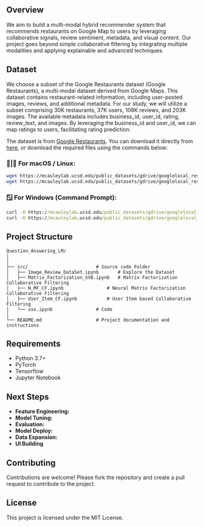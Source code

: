 ## Overview

We aim to build a multi-modal hybrid recommender system that recommends restaurants on Google Map to users by leveraging collaborative signals, review sentiment, metadata, and visual content. Our project goes beyond simple collaborative filtering by integrating multiple modalities and applying explainable and advanced techniques.

## Dataset 

We choose a subset of the Google Restaurants dataset (Google Restaurants), a multi-modal dataset derived from Google Maps. This dataset contains restaurant-related information, including user-posted images, reviews, and additional metadata. For our study, we will utilize a subset comprising 30K restaurants, 37K users, 108K reviews, and 203K images. The available metadata includes business_id, user_id, rating, review_text, and images. By leveraging the business_id and user_id, we can map ratings to users, facilitating rating prediction.

The dataset is from [Google Restaurants](https://cseweb.ucsd.edu/~jmcauley/datasets.html#google_restaurants). You can download it directly from [here](https://mcauleylab.ucsd.edu/public_datasets/gdrive/googlelocal_restaurants/), or download the required files using the commands below:  
### 🍎|🐧 For macOS / Linux:
```bash
wget https://mcauleylab.ucsd.edu/public_datasets/gdrive/googlelocal_restaurants/filter_all_t.json
wget https://mcauleylab.ucsd.edu/public_datasets/gdrive/googlelocal_restaurants/image_review_all.json
```

### 🪟 For Windows (Command Prompt):
```cmd
curl -O https://mcauleylab.ucsd.edu/public_datasets/gdrive/googlelocal_restaurants/filter_all_t.json
curl -O https://mcauleylab.ucsd.edu/public_datasets/gdrive/googlelocal_restaurants/image_review_all.json
```

## Project Structure
```plaintext
Question_Answering_LM/
│
│
├── src/                  		 # Source code Folder
│   ├── Image_Review_DataSet.ipynb       # Explore the Dataset
│   ├── Matrix_Factorization_SVD.ipynb   # Matrix Factorization Collaborative Filtering
│   ├── N_MF_CF.ipynb        		 # Neural Matrix Factorization Collaborative Filtering
│   ├── User_Item_CF.ipynb        	 # User Item based Collaborative Filtering
│   └── xxx.ipynb         		 # Code
│
└── README.md              		 # Project documentation and instructions

```

## Requirements
- Python 3.7+
- PyTorch
- Tensorflow
- Jupyter Notebook 	

## Next Steps
- **Feature Engineering:** 
- **Model Tuning:** 
- **Evaluation:** 
- **Model Deploy:** 
- **Data Expansion:** 
- **UI Building**

## Contributing
Contributions are welcome! Please fork the repository and create a pull request to contribute to the project.

## License
This project is licensed under the MIT License.
